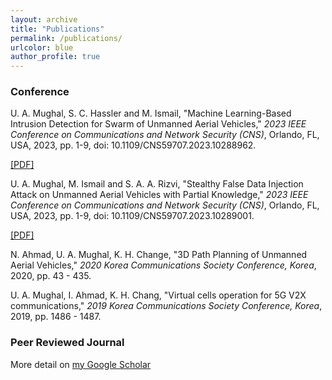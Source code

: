 ```yaml
---
layout: archive
title: "Publications"
permalink: /publications/
urlcolor: blue
author_profile: true
---
```


### Conference

U. A. Mughal, S. C. Hassler and M. Ismail, "Machine Learning-Based Intrusion Detection for Swarm of Unmanned Aerial Vehicles," *2023 IEEE Conference on Communications and Network Security (CNS)*, Orlando, FL, USA, 2023, pp. 1-9, doi: 10.1109/CNS59707.2023.10288962. 

[[PDF]](/files/ML.pdf)


U. A. Mughal, M. Ismail and S. A. A. Rizvi, "Stealthy False Data Injection Attack on Unmanned Aerial Vehicles with Partial Knowledge," *2023 IEEE Conference on Communications and Network Security (CNS)*, Orlando, FL, USA, 2023, pp. 1-9, doi: 10.1109/CNS59707.2023.10289001. 

[[PDF]](/files/FDI.pdf)

N. Ahmad, U. A. Mughal, K. H. Change, "3D Path Planning of Unmanned Aerial Vehicles," *2020 Korea Communications Society Conference, Korea*, 2020, pp. 43 - 435. 


U. A. Mughal, I. Ahmad, K. H. Chang, "Virtual cells operation for 5G V2X communications," *2019 Korea Communications Society Conference, Korea*, 2019, pp. 1486 - 1487. 


### Peer Reviewed Journal

More detail on [my Google Scholar](https://scholar.google.com/citations?hl=en&user=yIQfpKIAAAAJ&view_op=list_works&sortby=pubdate)
